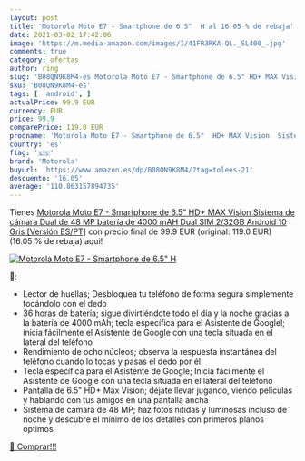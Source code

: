 ```yaml
---
layout: post
title: 'Motorola Moto E7 - Smartphone de 6.5"  H al 16.05 % de rebaja'
date: 2021-03-02 17:42:06
image: 'https://m.media-amazon.com/images/I/41FR3RKA-QL._SL400_.jpg'
comments: true
category: ofertas
author: ring
slug: 'B08QN9K8M4-es Motorola Moto E7 - Smartphone de 6.5" HD+ MAX Vision...'
sku: 'B08QN9K8M4-es'
tags: [ 'android', ]
actualPrice: 99.9 EUR
currency: EUR
price: 99.9
comparePrice: 119.0 EUR
prodname: 'Motorola Moto E7 - Smartphone de 6.5"  HD+ MAX Vision  Sistema de cámara Dual de 48 MP  batería de 4000 mAH  Dual SIM  2/32GB  Android 10   Gris [Versión ES/PT]'
country: 'es'
flag: '🇪🇸'
brand: 'Motorola'
buyurl: 'https://www.amazon.es/dp/B08QN9K8M4/?tag=tolees-21'
descuento: '16.05'
average: '110.863157894735'
---
```


Tienes [Motorola Moto E7 - Smartphone de 6.5"  HD+ MAX Vision  Sistema de cámara Dual de 48 MP  batería de 4000 mAH  Dual SIM  2/32GB  Android 10   Gris [Versión ES/PT]](https://www.amazon.es/dp/B08QN9K8M4/?tag=tolees-21) con precio final de  99.9 EUR (original: 119.0 EUR) (16.05 %  de rebaja) aqui!

[![Motorola Moto E7 - Smartphone de 6.5"  H](https://m.media-amazon.com/images/I/41FR3RKA-QL._SL400_.jpg)](https://www.amazon.es/dp/B08QN9K8M4/?tag=tolees-21)

🔎:

- Lector de huellas; Desbloquea tu teléfono de forma segura simplemente tocándolo con el dedo
- 36 horas de batería; sigue divirtiéndote todo el día y la noche gracias a la batería de 4000 mAh; tecla específica para el Asistente de Googlel; inicia fácilmente el Asistente de Google con una tecla situada en el lateral del teléfono
- Rendimiento de ocho núcleos; observa la respuesta instantánea del teléfono cuando lo tocas y pasas el dedo por él
- Tecla específica para el Asistente de Google; Inicia fácilmente el Asistente de Google con una tecla situada en el lateral del teléfono
- Pantalla de 6.5" HD+ Max Vision; déjate llevar jugando, viendo películas y hablando con tus amigos en una pantalla ancha
- Sistema de cámara de 48 MP; haz fotos nítidas y luminosas incluso de noche y descubre el mínimo de los detalles con primeros planos optimos

[🛒 Comprar!!!](https://www.amazon.es/dp/B08QN9K8M4/?tag=tolees-21)
